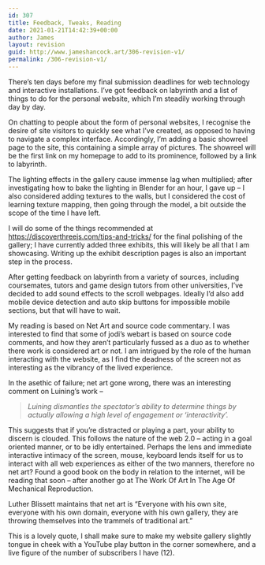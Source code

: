 ```yaml
---
id: 307
title: Feedback, Tweaks, Reading
date: 2021-01-21T14:42:39+00:00
author: James
layout: revision
guid: http://www.jameshancock.art/306-revision-v1/
permalink: /306-revision-v1/
---
```

There&#8217;s ten days before my final submission deadlines for web technology and interactive installations. I&#8217;ve got feedback on labyrinth and a list of things to do for the personal website, which I&#8217;m steadily working through day by day.

On chatting to people about the form of personal websites, I recognise the desire of site visitors to quickly see what I&#8217;ve created, as opposed to having to navigate a complex interface. Accordingly, I&#8217;m adding a basic showreel page to the site, this containing a simple array of pictures. The showreel will be the first link on my homepage to add to its prominence, followed by a link to labyrinth.

The lighting effects in the gallery cause immense lag when multiplied; after investigating how to bake the lighting in Blender for an hour, I gave up &#8211; I also considered adding textures to the walls, but I considered the cost of learning texture mapping, then going through the model, a bit outside the scope of the time I have left.

I will do some of the things recommended at <https://discoverthreejs.com/tips-and-tricks/> for the final polishing of the gallery; I have currently added three exhibits, this will likely be all that I am showcasing. Writing up the exhibit description pages is also an important step in the process.

After getting feedback on labyrinth from a variety of sources, including coursemates, tutors and game design tutors from other universities, I&#8217;ve decided to add sound effects to the scroll webpages. Ideally I&#8217;d also add mobile device detection and auto skip buttons for impossible mobile sections, but that will have to wait.

My reading is based on Net Art and source code commentary. I was interested to find that some of jodi&#8217;s webart is based on source code comments, and how they aren&#8217;t particularly fussed as a duo as to whether there work is considered art or not. I am intrigued by the role of the human interacting with the website, as I find the deadness of the screen not as interesting as the vibrancy of the lived experience.

In the asethic of failure; net art gone wrong, there was an interesting comment on Luining&#8217;s work &#8211;

<blockquote class="wp-block-quote">
  <p>
    <em>Luining dismantles the spectator&#8217;s ability to determine things by actually allowing a high level of engagement or &#8216;interactivity&#8217;.</em>
  </p>
</blockquote>

This suggests that if you&#8217;re distracted or playing a part, your ability to discern is clouded. This follows the nature of the web 2.0 &#8211; acting in a goal oriented manner, or to be idly entertained. Perhaps the lens and immediate interactive intimacy of the screen, mouse, keyboard lends itself for us to interact with all web experiences as either of the two manners, therefore no net art? Found a good book on the body in relation to the internet, will be reading that soon &#8211; after another go at The Work Of Art In The Age Of Mechanical Reproduction.

Luther Blissett maintains that net art is &#8220;Everyone with his own site, everyone with his own domain, everyone with his own gallery, they are throwing themselves into the trammels of traditional art.&#8221;

This is a lovely quote, I shall make sure to make my website gallery slightly tongue in cheek with a YouTube play button in the corner somewhere, and a live figure of the number of subscribers I have (12).